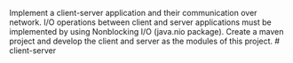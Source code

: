 Implement a client-server application and their communication over network. I/O
operations between client and server applications must be implemented by using Nonblocking I/O (java.nio package).
Create a maven project and develop the client and server as the modules of this project. # client-server
